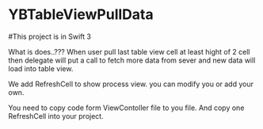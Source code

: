 # YBTableViewPullData

#This project is in Swift 3

What is does..???
When user pull last table view cell at least hight of 2 cell then delegate will put a call to fetch more data from sever and new data will load into table view.

We add RefreshCell to show process view. you can modify you or add your own.


You need to copy code form ViewContoller file to you file.
And copy one RefreshCell into your project.
